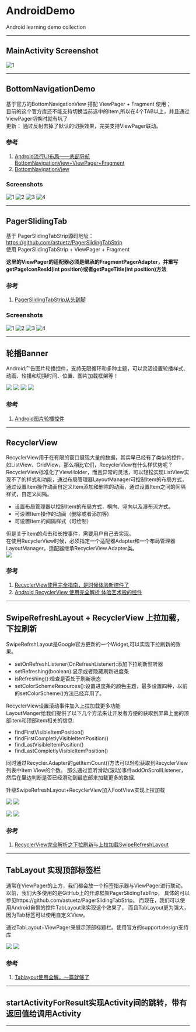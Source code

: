 # AndroidDemo
Android learning demo collection

---

## MainActivity Screenshot
![1](/screenshots/Screenshot_main.png)

---

## BottomNavigationDemo
基于官方的BottomNavigationView 搭配 ViewPager + Fragment 使用；  
目前的这个官方库还不能支持切换当前选中的Item,所以在4个TAB以上，并且通过ViewPager切换时就有坑了  
更新： 通过反射去掉了默认的切换效果，完美支持ViewPager联动。  

### 参考
1. [Android流行UI布局——底部导航BottomNavigationView+ViewPager+Fragment](https://www.jianshu.com/p/0ba25cc65889)  
2. [BottomNavigationView](https://github.com/brucevanfdm/BottomNavigationView)  

### Screenshots
![1](/screenshots/BottomNavigationView/Screenshot_1539261621.png)
![2](/screenshots/BottomNavigationView/Screenshot_1539261625.png)
![3](/screenshots/BottomNavigationView/Screenshot_1539261627.png)
![4](/screenshots/BottomNavigationView/Screenshot_1539261629.png)

---

## PagerSlidingTab
基于 PagerSlidingTabStrip源码地址：https://github.com/astuetz/PagerSlidingTabStrip  
使用 PagerSlidingTabStrip + ViewPager + Fragment  

**这里的ViewPager的适配器必须是继承的FragmentPagerAdapter，并重写getPageIconResId(int position)或者getPageTitle(int position)方法**

### 参考
1. [PagerSlidingTabStrip从头到脚](https://www.jianshu.com/p/dfc83ea3d476)

### Screenshots
![1](/screenshots/PagerSlidingTab/Screenshot_1541379667.png)
![2](/screenshots/PagerSlidingTab/Screenshot_1541379669.png)
![3](/screenshots/PagerSlidingTab/Screenshot_1541379671.png)
![4](/screenshots/PagerSlidingTab/Screenshot_1541379673.png)

---

## 轮播Banner  

Android广告图片轮播控件，支持无限循环和多种主题，可以灵活设置轮播样式、动画、轮播和切换时间、位置、图片加载框架等！ 

![](/screenshots/Banner/Screenshot_1541401597.png)
![](/screenshots/Banner/Screenshot_1541401598.png)
![](/screenshots/Banner/Screenshot_1541401599.png)
![](/screenshots/Banner/Screenshot_1541401608.png)

### 参考  
1. [Android图片轮播控件](https://github.com/youth5201314/banner)  

---

## RecyclerView  

RecyclerView用于在有限的窗口展现大量的数据，其实早已经有了类似的控件，如ListView、GridView，那么相比它们，RecyclerView有什么样优势呢？
RecyclerView标准化了ViewHolder，而且异常的灵活，可以轻松实现ListView实现不了的样式和功能，通过布局管理器LayoutManager可控制Item的布局方式，通过设置Item操作动画自定义Item添加和删除的动画，通过设置Item之间的间隔样式，自定义间隔。

- 设置布局管理器以控制Item的布局方式，横向、竖向以及瀑布流方式。  
- 可设置Item操作的动画（删除或者添加等)  
- 可设置Item的间隔样式（可绘制）  

但是关于Item的点击和长按事件，需要用户自己去实现。  
在使用RecyclerView时候，必须指定一个适配器Adapter和一个布局管理器LayoutManager。适配器继承RecyclerView.Adapter类。  
![](/screenshots/RecyclerView_1.png)

### 参考 
1. [RecyclerView使用完全指南，是时候体验新控件了](https://www.jianshu.com/p/4fc6164e4709)
2. [Android RecyclerView 使用完全解析 体验艺术般的控件](https://blog.csdn.net/lmj623565791/article/details/45059587)

---

## SwipeRefreshLayout + RecyclerView 上拉加载，下拉刷新  
SwipeRefrshLayout是Google官方更新的一个Widget,可以实现下拉刷新的效果。  
- setOnRefreshListener(OnRefreshListener):添加下拉刷新监听器  
- setRefreshing(boolean):显示或者隐藏刷新进度条  
- isRefreshing():检查是否处于刷新状态  
- setColorSchemeResources():设置进度条的颜色主题，最多设置四种，以前的setColorScheme()方法已经弃用了。  

RecyclerView设置滚动事件加入上拉加载更多功能  
LayoutManger给我们提供了以下几个方法来让开发者方便的获取到屏幕上面的顶部item和顶部item相关的信息:  

- findFirstVisibleItemPosition()
- findFirstCompletlyVisibleItemPosition()
- findLastVisibleItemPosition()
- findLastCompletlyVisibleItemPosition()  

同时通过Recycler.Adapter的getItemCount()方法可以轻松获取到RecyclerView列表中Item View的个数。
那么通过监听滑动(滚动)事件addOnScrollListener，然后在里边判断是否已经滑动到最底部来加载更多的数据.

升级SwipeRefreshLayout+RecyclerView加入FootView实现上拉加载

![](/screenshots/SwipeRefreshLayout/Screenshot_1542954278.png)
![](/screenshots/SwipeRefreshLayout/Screenshot_1542954280.png)

![](/screenshots/SwipeRefreshLayout/Screenshot_1542954289.png)
![](/screenshots/SwipeRefreshLayout/Screenshot_1542954292.png)
### 参考 
1. [RecyclerView完全解析之下拉刷新与上拉加载SwipeRefreshLayout](https://www.kancloud.cn/digest/fastdev4android/109670)  

---

## TabLayout 实现顶部标签栏
通常在ViewPager的上方，我们都会放一个标签指示器与ViewPager进行联动。
以前，我们大多使用的是GitHub上的开源框架PagerSlidingTabTrip，
具体的可以参见https://github.com/astuetz/PagerSlidingTabStrip。
而现在，我们可以使用Android自带的控件TabLayout来实现这个效果了，
而且TabLayout更为强大，因为Tab标签可以使用自定义View。

通过TabLayout+ViewPager来展示顶部标题栏。使用官方的support:design支持库

![](/screenshots/tablayout/Screenshot_1542698461.png)
![](/screenshots/tablayout/Screenshot_1542698468.png)

### 参考
1. [Tablayout使用全解，一篇就够了](https://www.jianshu.com/p/fde38f367019)

---

## startActivityForResult实现Activity间的跳转，带有返回值给调用Activity

---




